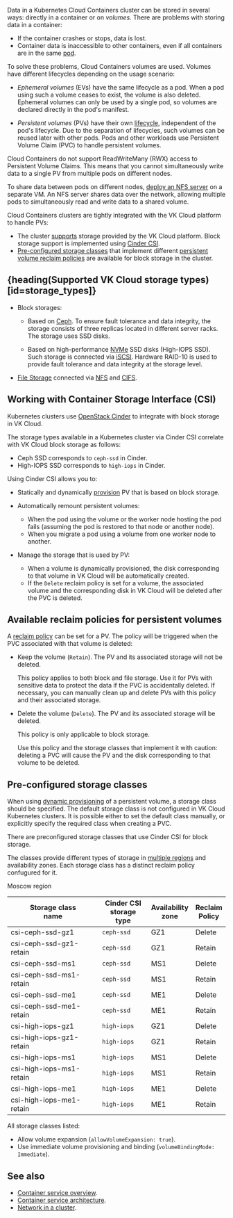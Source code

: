 Data in a Kubernetes Cloud Containers cluster can be stored in several ways: directly in a container or on _volumes_. There are problems with storing data in a container:

- If the container crashes or stops, data is lost.
- Container data is inaccessible to other containers, even if all containers are in the same [pod](../../reference/pods).

To solve these problems, Cloud Containers volumes are used. Volumes have different lifecycles depending on the usage scenario:

- _Ephemeral volumes_ (EVs) have the same lifecycle as a pod. When a pod using such a volume ceases to exist, the volume is also deleted. Ephemeral volumes can only be used by a single pod, so volumes are declared directly in the pod's manifest.

- _Persistent volumes_ (PVs) have their own [lifecycle](../../reference/pvs-and-pvcs), independent of the pod's lifecycle. Due to the separation of lifecycles, such volumes can be reused later with other pods. Pods and other workloads use Persistent Volume Claim (PVC) to handle persistent volumes.

Cloud Containers do not support ReadWriteMany (RWX) access to Persistent Volume Claims. This means that you cannot simultaneously write data to a single PV from multiple pods on different nodes.

To share data between pods on different nodes, [deploy an NFS server](/en/computing/iaas/instructions/fs-manage) on a separate VM. An NFS server shares data over the network, allowing multiple pods to simultaneously read and write data to a shared volume.

Cloud Containers clusters are tightly integrated with the VK Cloud platform to handle PVs:

- The cluster [supports](#supported_vk_cloud_storage_types) storage provided by the VK Cloud platform. Block storage support is implemented using [Cinder CSI](#working_with_container_storage_interface_csi).
- [Pre-configured storage classes](#pre_configured_storage_classes) that implement different [persistent volume reclaim policies](../../reference/pvs-and-pvcs#4_reclaiming_830589dc) are available for block storage in the cluster.

## {heading(Supported VK Cloud storage types)[id=storage_types]}

- Block storages:

  - Based on [Ceph](https://ceph.io/en/). To ensure fault tolerance and data integrity, the storage consists of three replicas located in different server racks. The storage uses SSD disks.

  - Based on high-performance [NVMe](https://www.snia.org/education/what-is-nvme) SSD disks (High-IOPS SSD). Such storage is connected via [iSCSI](https://www.snia.org/education/what-is-iscsi). Hardware RAID-10 is used to provide fault tolerance and data integrity at the storage level.

- [File Storage](https://www.snia.org/education/what-is-nas) connected via [NFS](https://www.ibm.com/docs/en/aix/7.1?topic=management-network-file-system) and [CIFS](https://learn.microsoft.com/en-us/windows/win32/fileio/microsoft-smb-protocol-and-cifs-protocol-overview).

## Working with Container Storage Interface (CSI)

Kubernetes clusters use [OpenStack Cinder](https://docs.openstack.org/cinder/latest/) to integrate with block storage in VK Cloud.

The storage types available in a Kubernetes cluster via Cinder CSI correlate with VK Cloud block storage as follows:

- Ceph SSD corresponds to `ceph-ssd` in Cinder.
- High-IOPS SSD corresponds to `high-iops` in Cinder.

Using Cinder CSI allows you to:

- Statically and dynamically [provision](../../reference/pvs-and-pvcs#1_provisioning_6b9e088d) PV that is based on block storage.

- Automatically remount persistent volumes:
  - When the pod using the volume or the worker node hosting the pod fails (assuming the pod is restored to that node or another node).
  - When you migrate a pod using a volume from one worker node to another.

- Manage the storage that is used by PV:
  - When a volume is dynamically provisioned, the disk corresponding to that volume in VK Cloud will be automatically created.
  - If the `Delete` reclaim policy is set for a volume, the associated volume and the corresponding disk in VK Cloud will be deleted after the PVC is deleted.

## Available reclaim policies for persistent volumes

A [reclaim policy](../../reference/pvs-and-pvcs#4_reclaiming_830589dc) can be set for a PV. The policy will be triggered when the PVC associated with that volume is deleted:

- Keep the volume (`Retain`). The PV and its associated storage will not be deleted.

  This policy applies to both block and file storage. Use it for PVs with sensitive data to protect the data if the PVC is accidentally deleted. If necessary, you can manually clean up and delete PVs with this policy and their associated storage.

- Delete the volume (`Delete`). The PV and its associated storage will be deleted.

  This policy is only applicable to block storage.

  <warn>

  Use this policy and the storage classes that implement it with caution: deleting a PVC will cause the PV and the disk corresponding to that volume to be deleted.

  </warn>

## Pre-configured storage classes

When using [dynamic provisioning](../../reference/pvs-and-pvcs#1_provisioning_6b9e088d) of a persistent volume, a storage class should be specified. The default storage class is not configured in VK Cloud Kubernetes clusters. It is possible either to set the default class manually, or explicitly specify the required class when creating a PVC.

There are preconfigured storage classes that use Cinder CSI for block storage.

The classes provide different types of storage in [multiple regions](../../../../tools-for-using-services/account/concepts/regions) and availability zones.
Each storage class has a distinct reclaim policy confugured for it.

<tabs>
<tablist>
<tab>Moscow region</tab>
</tablist>
<tabpanel>

| Storage class<br>name           | Cinder CSI<br>storage type  | Availability<br>zone | Reclaim<br>Policy |
| ------------------------------- | --------------------------- | ------------------- | ----------------- |
| csi-ceph-ssd-gz1                | `ceph-ssd`                  | GZ1                 | Delete            |
| csi-ceph-ssd-gz1-retain         | `ceph-ssd`                  | GZ1                 | Retain            |
| csi-ceph-ssd-ms1                | `ceph-ssd`                  | MS1                 | Delete            |
| csi-ceph-ssd-ms1-retain         | `ceph-ssd`                  | MS1                 | Retain            |
| csi-ceph-ssd-me1                | `ceph-ssd`                  | ME1                 | Delete            |
| csi-ceph-ssd-me1-retain         | `ceph-ssd`                  | ME1                 | Retain            |
| csi-high-iops-gz1               | `high-iops`                 | GZ1                 | Delete            |
| csi-high-iops-gz1-retain        | `high-iops`                 | GZ1                 | Retain            |
| csi-high-iops-ms1               | `high-iops`                 | MS1                 | Delete            |
| csi-high-iops-ms1-retain        | `high-iops`                 | MS1                 | Retain            |
| csi-high-iops-me1               | `high-iops`                 | ME1                 | Delete            |
| csi-high-iops-me1-retain        | `high-iops`                 | ME1                 | Retain            |

</tabpanel>
</tabs>

All storage classes listed:

- Allow volume expansion (`allowVolumeExpansion: true`).
- Use immediate volume provisioning and binding (`volumeBindingMode: Immediate`).

## See also

- [Container service overview](../about).
- [Container service architecture](../architecture).
- [Network in a cluster](../network).
